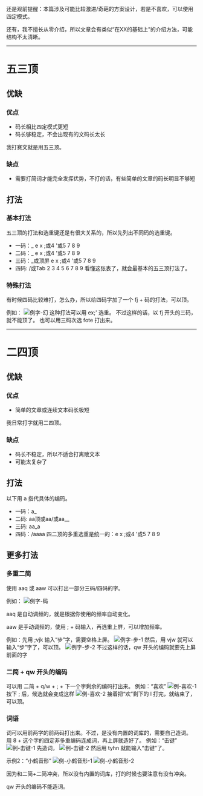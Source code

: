 还是观前提醒：本篇涉及可能比较激进/奇葩的方案设计，若是不喜欢，可以使用四定模式。

还有，我不擅长从零介绍，所以文章会有类似“在XX的基础上”的介绍方法，可能结构不太清晰。

---

# 五三顶

## 优缺

### 优点

* 码长相比四定模式更短
* 码长够稳定，不会出现有的文码长太长

我打赛文就是用五三顶。

### 缺点

* 需要打简词才能完全发挥优势，不打的话，有些简单的文章的码长明显不够短

## 打法

### 基本打法

五三顶的打法和选重键还是有很大关系的，所以先列出不同码的选重键。
* 一码：_ e x ;或4 '或5 7 8 9 
* 二码：_ e x ;或4 '或5 7 8 9 
* 三码：_或顶屏 e x ;或4 '或5 7 8 9
* 四码: /或Tab 2 3 4 5 6 7 8 9
看懂这张表了，就会最基本的五三顶打法了。

### 特殊打法

有时候四码比较难打，怎么办，所以给四码字加了一个 fj + 码的打法，可以顶。

例如：
![ 例字-幻 ](/lutai/例字-幻.png)
这种打法可以用 ex;' 选重。
不过这样的话，以 fj 开头的三码，就不能顶了。
也可以用三码次选 fote 打出来。

---

# 二四顶

## 优缺

### 优点

* 简单的文章或连续文本码长极短

我日常打字就用二四顶。

### 缺点

* 码长不稳定，所以不适合打离散文本
* 可能太复杂了

## 打法

以下用 a 指代具体的编码。
* 一码：a_
* 二码: aa顶或aa/或aa__
* 三码: aa_a
* 四码：/aaaa
四二顶的多重选重是统一的：e x ;或4 '或5 7 8 9

## 更多打法

### 多重二简
使用 aaq 或 aaw 可以打出一部分三码/四码的字。

例如：
![ 例字-码 ](/lutai/例字-码.png)

aaq 是自动调频的，就是根据你使用的频率自动变化。

aaw 是手动调频的，使用 ; + 码输入，再选重上屏，可以增加频率。

例如：先用 ;vjk 输入“步”字，需要空格上屏。
![ 例字-步-1 ](/lutai/例字-步-1.png)
然后，用 vjw 就可以输入“步”字了，可以顶。
![ 例字-步-2 ](/lutai/例字-步-2.png)
不过这样的话，qw 开头的编码就要先上屏前面的字

### 二简 + qw 开头的编码
可以用 二简 + q/w + ; + 下一个字剩余的编码打出来。
例如：“喜欢”
![ 例-喜欢-1 ](/lutai/例-喜欢-1.png)
按下 ; 后，候选就会变成这样
![ 例-喜欢-2 ](/lutai/例-喜欢-2.png)
接着把“欢”剩下的 l 打完，就结束了，可以顶。

### 词语

词可以用前两字的前两码打出来。不过，是没有内置的词库的，需要自己造词。
用 8 + 这个字的四定非多重编码连成词，再上屏就造好了。
例如：“击键”
![ 例-击键-1 ](/lutai/例-击键-1.png)
先造词，
![ 例-击键-2 ](/lutai/例-击键-2.png)
然后用 tyhn 就能输入“击键”了。

示例2：“小鹤音形”
![ 例-小鹤音形-1 ](/lutai/例-小鹤音形-1.png)
![ 例-小鹤音形-2 ](/lutai/例-小鹤音形-2.png)

因为和二简+二简冲突，所以没有内置的词库，打的时候也要注意有没有冲突。

qw 开头的编码不能造词。

